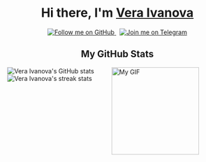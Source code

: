 <h1 align="center">Hi there, I'm <a href="https://github.com/vvnva" target="_blank">Vera Ivanova</a></h1>

<p align="center">
  <a href="https://github.com/vvnva-hash?tab=followers">
    <img src="https://img.shields.io/badge/Follow%20me-blue?style=flat&logo=github" alt="Follow me on GitHub" />
  </a>
  &nbsp; 
  <a href="https://t.me/v_vnva" target="_blank">
    <img src="https://img.shields.io/badge/Telegram-blue?style=flat&logo=telegram" alt="Join me on Telegram" />
  </a>
</p>

<h2 align="center">My GitHub Stats</h2>

<div style="display: flex; justify-content: flex-start; align-items: flex-start;">
  <div style="margin-right: 20px; max-width: 300px;">
    <img src="https://github-readme-stats.vercel.app/api?username=vvnva&show_icons=true&theme=dark" alt="Vera Ivanova's GitHub stats">
    <br>
    <img src="https://github-readme-streak-stats.herokuapp.com/?user=vvnva&theme=dark" alt="Vera Ivanova's streak stats"> 
  </div>
  <div style="margin-left: 20px;">
    <img src="https://media.giphy.com/media/NbhiwA0C8THIv8KvG5/giphy.gif" alt="My GIF" width="200">
  </div>
</div>
